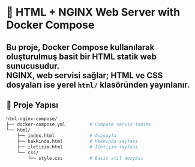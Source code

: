 # 🚀 HTML + NGINX Web Server with Docker Compose

Bu proje, Docker Compose kullanılarak oluşturulmuş basit bir HTML statik web sunucusudur.  
NGINX, web servisi sağlar; HTML ve CSS dosyaları ise yerel `html/` klasöründen yayınlanır.
---

## 🧱 Proje Yapısı

```bash
html-nginx-compose/
├── docker-compose.yml         # Compose servis tanımı
└── html/
    ├── index.html             # Anasayfa
    ├── hakkinda.html          # Hakkında sayfası
    ├── iletisim.html          # İletişim sayfası
    └── css/
        └── style.css          # Basit stil dosyası
